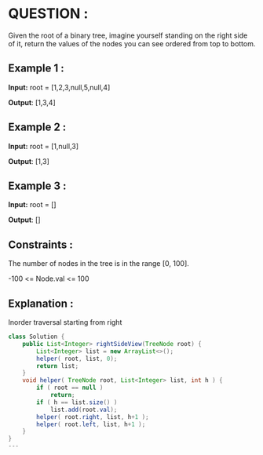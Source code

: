 **<h1>QUESTION : </h1>**
Given the root of a binary tree, imagine yourself standing on the right side of it, return the values of the nodes you can see ordered from top to bottom.

**<h2>Example 1 :</h2>**

**Input:**  root = [1,2,3,null,5,null,4]

**Output**: [1,3,4]

**<h2>Example 2 :</h2>**

**Input:**  root = [1,null,3]

**Output**: [1,3]

**<h2>Example 3 :</h2>**

**Input:**  root = []

**Output**: []

**<h2>Constraints :</h2>**
The number of nodes in the tree is in the range [0, 100].

-100 <= Node.val <= 100

**<h2>Explanation :</h2>**
Inorder traversal starting from right

```java
class Solution {
    public List<Integer> rightSideView(TreeNode root) {
        List<Integer> list = new ArrayList<>();
        helper( root, list, 0);
        return list;
    }
    void helper( TreeNode root, List<Integer> list, int h ) {
        if ( root == null )
            return;
        if ( h == list.size() )
            list.add(root.val);
        helper( root.right, list, h+1 );
        helper( root.left, list, h+1 );
    }
}
---